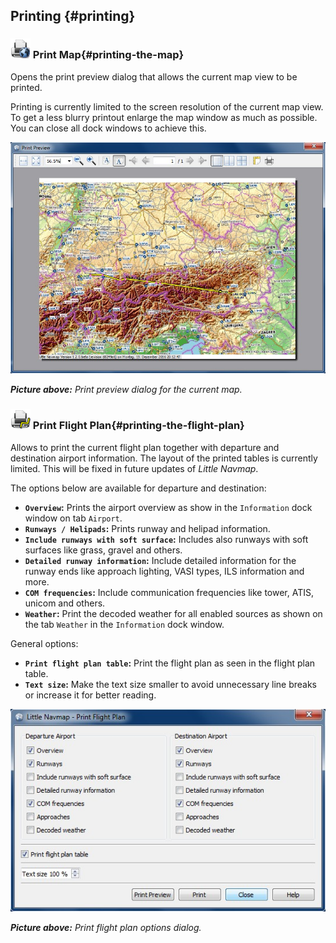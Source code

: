 ## Printing {#printing}

### ![Print Map](../images/icons/printmap.png "Print Map") Print Map{#printing-the-map}

Opens the print preview dialog that allows the current map view to be printed.

Printing is currently limited to the screen resolution
of the current map view. To get a less blurry printout enlarge the map window as much as possible. You
can close all dock windows to achieve this.

![Print Map Preview Dialog](../images/printmap.jpg "Print Map Preview Dialog")

_**Picture above:** Print preview dialog for the current map._

### ![Print Flight Pan](../images/icons/printflightplan.png "Print Flight Plan") Print Flight Plan{#printing-the-flight-plan}

Allows to print the current flight plan together with departure and destination airport information.
The layout of the printed tables is currently limited. This will be fixed in future updates of _Little Navmap_.

The options below are available for departure and destination:

* **`Overview`:** Prints the airport overview as show in the `Information` dock window on tab `Airport`.
* **`Runways / Helipads`:** Prints runway and helipad information.
* **`Include runways with soft surface`:** Includes also runways with soft surfaces like grass,
gravel and others.
* **`Detailed runway information`:** Include detailed information for the runway ends like approach
lighting, VASI types, ILS information and more.
* **`COM frequencies`:** Include communication frequencies like tower, ATIS, unicom and others.
* **`Weather`:** Print the decoded weather for all enabled sources as shown on the tab `Weather` in the `Information` dock window.

General options:

* **`Print flight plan table`:** Print the flight plan as seen in the flight plan table.
* **`Text size`:** Make the text size smaller to avoid unnecessary line breaks or increase it for better reading.

![Print Flight Plan Dialog](../images/printfp.jpg "Print Flight Plan Dialog")

_**Picture above:** Print flight plan options dialog._

